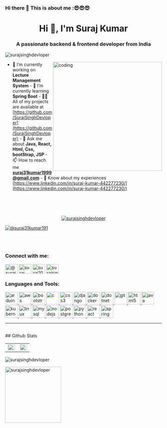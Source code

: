 ### Hi there 👋 This is about me :😎😎😎
<h1 align="center">Hi 👋, I'm Suraj Kumar</h1>
<h3 align="center">A passionate backend & frontend developer from India</h3>

<p align="left">
  <img
    src="https://komarev.com/ghpvc/?username=surajsinghdevloper&label=Profile%20views&color=0e75b6&style=flat"
    alt="surajsinghdevloper"
  />
</p>

<img
  align="right"
  alt="coding"
  width="350"
  src="https://camo.githubusercontent.com/cae12fddd9d6982901d82580bdf321d81fb299141098ca1c2d4891870827bf17/68747470733a2f2f6d69726f2e6d656469756d2e636f6d2f6d61782f313336302f302a37513379765349765f7430696f4a2d5a2e676966"
/>

- 🔭 I’m currently working on **Lecture Management System** - 🌱 I’m currently
learning **Spring Boot** - 👨‍💻 All of my projects are available at
[https://github.com/SurajSinghDevloper](https://github.com/SurajSinghDevloper) -
💬 Ask me about **Java, React, Html, Css, bootStrap, JSP** - 📫 How to reach me
**suraj31kumar1999@gmail.com** - 📄 Know about my experiences
[https://www.linkedin.com/in/suraj-kumar-442277230/](https://www.linkedin.com/in/suraj-kumar-442277230/)
<br />
<br />
<br />
<div align="center">
  <p align="center">
    <a href="https://github.com/ryo-ma/github-profile-trophy"
      ><img
        src="https://github-profile-trophy.vercel.app/?username=surajsinghdevloper"
        alt="surajsinghdevloper"
    /></a>
  </p>

  <p align="left">
    <a href="https://twitter.com/suraj31kumar191" target="blank"
      ><img
        src="https://img.shields.io/twitter/follow/@suraj31kumar191?logo=twitter&style=for-the-badge"
        alt="@suraj31kumar191"
    /></a>
  </p>
</div>
<br />
<br />
<h3 align="left">Connect with me:</h3>
<p align="left">
  <a href="https://twitter.com/@suraj31kumar191" target="blank"
    ><img
      align="center"
      src="https://image.pngaaa.com/974/580974-small.png"
      alt="@suraj31kumar191"
      height="30"
      width="40"
  /></a>
  <a href="https://linkedin.com/in/suraj kumar" target="blank"
    ><img
      align="center"
      src="https://image.pngaaa.com/156/1816156-small.png"
      alt="suraj kumar"
      height="30"
      width="40"
  /></a>
  <a href="https://fb.com/suraj31kumar" target="blank"
    ><img
      align="center"
      src="https://image.pngaaa.com/511/222511-small.png"
      alt="suraj31kumar"
      height="30"
      width="40"
  /></a>
  <a href="https://instagram.com/surajsinghtrippy" target="blank"
    ><img
      align="center"
      src="https://image.pngaaa.com/188/77188-small.png"
      alt="surajsinghtrippy"
      height="30"
      width="40"
  /></a>
</p>

<h3 align="left">Languages and Tools:</h3>
<p align="left">
  <a href="https://www.arduino.cc/" target="_blank" rel="noreferrer">
    <img
      src="https://cdn.worldvectorlogo.com/logos/arduino-1.svg"
      alt="arduino"
      width="40"
      height="40"
    />
  </a>
  <a href="https://aws.amazon.com" target="_blank" rel="noreferrer">
    <img
      src="https://image.pngaaa.com/256/4527256-small.png"
      alt="aws"
      width="40"
      height="40"
    />
  </a>
  <a href="https://getbootstrap.com" target="_blank" rel="noreferrer">
    <img
      src="https://image.pngaaa.com/772/3801772-small.png"
      alt="bootstrap"
      width="40"
      height="40"
    />
  </a>
  <a href="https://www.cprogramming.com/" target="_blank" rel="noreferrer">
    <img
      src="https://image.pngaaa.com/466/2317466-small.png"
      alt="c"
      width="40"
      height="40"
    />
  </a>
  <a href="https://www.w3schools.com/css/" target="_blank" rel="noreferrer">
    <img
      src="https://image.pngaaa.com/310/3920310-small.png"
      alt="css3"
      width="40"
      height="40"
    />
  </a>
  <a href="https://www.djangoproject.com/" target="_blank" rel="noreferrer">
    <img
      src="https://cdn.worldvectorlogo.com/logos/django.svg"
      alt="django"
      width="40"
      height="40"
    />
  </a>
  <a href="https://www.docker.com/" target="_blank" rel="noreferrer">
    <img
      src="https://image.pngaaa.com/434/8579434-small.png"
      alt="docker"
      width="40"
      height="40"
    />
  </a>
  <a href="https://dotnet.microsoft.com/" target="_blank" rel="noreferrer">
    <img
      src="https://image.pngaaa.com/98/4840098-small.png"
      alt="dotnet"
      width="40"
      height="40"
    />
  </a>
  <a href="https://git-scm.com/" target="_blank" rel="noreferrer">
    <img
      src="https://www.vectorlogo.zone/logos/git-scm/git-scm-icon.svg"
      alt="git"
      width="40"
      height="40"
    />
  </a>
  <a href="https://www.w3.org/html/" target="_blank" rel="noreferrer">
    <img
      src="https://image.pngaaa.com/940/4178940-small.png"
      alt="html5"
      width="40"
      height="40"
    />
  </a>
  <a href="https://www.java.com" target="_blank" rel="noreferrer">
    <img
      src="https://image.pngaaa.com/517/2459517-small.png"
      alt="java"
      width="40"
      height="40"
    />
  </a>
  <a href="https://kubernetes.io" target="_blank" rel="noreferrer">
    <img
      src="https://www.vectorlogo.zone/logos/kubernetes/kubernetes-icon.svg"
      alt="kubernetes"
      width="40"
      height="40"
    />
  </a>
  <a href="https://www.linux.org/" target="_blank" rel="noreferrer">
    <img
      src="https://image.pngaaa.com/284/1969284-small.png"
      alt="linux"
      width="40"
      height="40"
    />
  </a>
  <a href="https://www.mysql.com/" target="_blank" rel="noreferrer">
    <img
      src="https://image.pngaaa.com/128/2969128-small.png"
      alt="mysql"
      width="40"
      height="40"
    />
  </a>
  <a href="https://nodejs.org" target="_blank" rel="noreferrer">
    <img
      src="https://image.pngaaa.com/706/4725706-small.png"
      alt="nodejs"
      width="40"
      height="40"
    />
  </a>
  <a href="https://www.postgresql.org" target="_blank" rel="noreferrer">
    <img
      src="https://image.pngaaa.com/997/6889997-small.png"
      alt="postgresql"
      width="40"
      height="40"
    />
  </a>
  <a href="https://www.python.org" target="_blank" rel="noreferrer">
    <img
      src="https://image.pngaaa.com/313/3594313-small.png"
      alt="python"
      width="40"
      height="40"
    />
  </a>
  <a href="https://reactjs.org/" target="_blank" rel="noreferrer">
    <img
      src="https://image.pngaaa.com/900/2507900-small.png"
      alt="react"
      width="40"
      height="40"
    />
  </a>
  <a href="https://spring.io/" target="_blank" rel="noreferrer">
    <img
      src="https://www.vectorlogo.zone/logos/springio/springio-icon.svg"
      alt="spring"
      width="40"
      height="40"
    />
  </a>
</p>
<hr />
<br />
## Github Stats  
<table><tr><td valign="top" width="50%">

<img src="https://github-readme-stats.vercel.app/api?username=surajsinghdevloper&show_icons=true&count_private=true&hide_border=true" align="left" style="width: 100%" />

</td><td valign="top" width="50%">

<img src="https://github-readme-stats.vercel.app/api/top-langs/?username=rishavanand&hide_border=true&layout=compact" align="left" style="width: 100%" />

</td></tr></table>  

<p>
  <img
    align="left"
    src="https://github-readme-streak-stats.herokuapp.com/?user=surajsinghdevloper&"
    alt="surajsinghdevloper"
  />
</p>
<br/>  

<p>
  <img
    align="left" height="180"
    src="https://github-readme-stats.vercel.app/api/top-langs?username=surajsinghdevloper&show_icons=true&locale=en&layout=compact"
    alt="surajsinghdevloper"
  />
</p>
<br />

<br />

